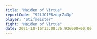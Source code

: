 ```yaml
---
title: "Maiden of Virtue"
reportCode: "92tJC1P8zdqrZ43p"
player: "Stifmeister"
fight: "Maiden of Virtue"
date: 2021-10-16T13:08:36.936000+00:00
---
```


